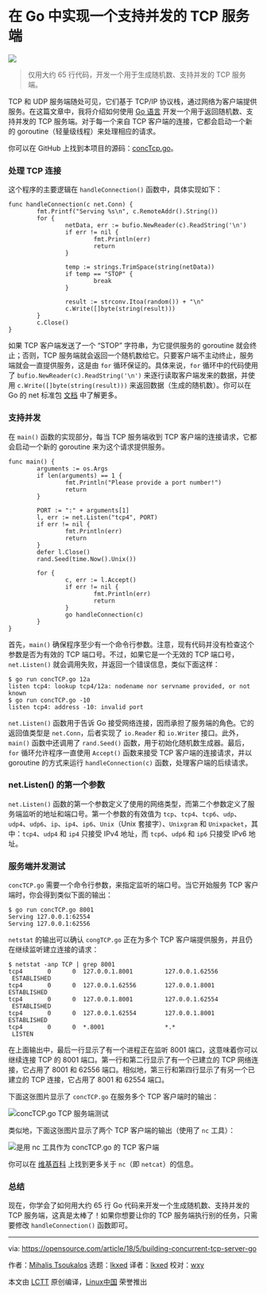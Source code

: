 [#]: subject: "Build a concurrent TCP server in Go"
[#]: via: "https://opensource.com/article/18/5/building-concurrent-tcp-server-go"
[#]: author: "Mihalis Tsoukalos https://opensource.com/users/mtsouk"
[#]: collector: "lkxed"
[#]: translator: "lkxed"
[#]: reviewer: "wxy"
[#]: publisher: "wxy"
[#]: url: "https://linux.cn/article-14623-1.html"

在 Go 中实现一个支持并发的 TCP 服务端
======

![](https://img.linux.net.cn/data/attachment/album/202205/22/115536nkfuuf4dklgg7fsx.jpg)

> 仅用大约 65 行代码，开发一个用于生成随机数、支持并发的 TCP 服务端。

TCP 和 UDP 服务端随处可见，它们基于 TCP/IP 协议栈，通过网络为客户端提供服务。在这篇文章中，我将介绍如何使用 [Go 语言][2] 开发一个用于返回随机数、支持并发的 TCP 服务端。对于每一个来自 TCP 客户端的连接，它都会启动一个新的 goroutine（轻量级线程）来处理相应的请求。

你可以在 GitHub 上找到本项目的源码：[concTcp.go][3]。

### 处理 TCP 连接

这个程序的主要逻辑在 `handleConnection()` 函数中，具体实现如下：

```
func handleConnection(c net.Conn) {
        fmt.Printf("Serving %s\n", c.RemoteAddr().String())
        for {
                netData, err := bufio.NewReader(c).ReadString('\n')
                if err != nil {
                        fmt.Println(err)
                        return
                }

                temp := strings.TrimSpace(string(netData))
                if temp == "STOP" {
                        break
                }

                result := strconv.Itoa(random()) + "\n"
                c.Write([]byte(string(result)))
        }
        c.Close()
}
```

如果 TCP 客户端发送了一个 “STOP” 字符串，为它提供服务的 goroutine 就会终止；否则，TCP 服务端就会返回一个随机数给它。只要客户端不主动终止，服务端就会一直提供服务，这是由 `for` 循环保证的。具体来说，`for` 循环中的代码使用了 `bufio.NewReader(c).ReadString('\n')` 来逐行读取客户端发来的数据，并使用 `c.Write([]byte(string(result)))` 来返回数据（生成的随机数）。你可以在 Go 的 net 标准包 [文档][4] 中了解更多。


### 支持并发

在 `main()` 函数的实现部分，每当 TCP 服务端收到 TCP 客户端的连接请求，它都会启动一个新的 goroutine 来为这个请求提供服务。

```
func main() {
        arguments := os.Args
        if len(arguments) == 1 {
                fmt.Println("Please provide a port number!")
                return
        }

        PORT := ":" + arguments[1]
        l, err := net.Listen("tcp4", PORT)
        if err != nil {
                fmt.Println(err)
                return
        }
        defer l.Close()
        rand.Seed(time.Now().Unix())

        for {
                c, err := l.Accept()
                if err != nil {
                        fmt.Println(err)
                        return
                }
                go handleConnection(c)
        }
}
```

首先，`main()` 确保程序至少有一个命令行参数。注意，现有代码并没有检查这个参数是否为有效的 TCP 端口号。不过，如果它是一个无效的 TCP 端口号，`net.Listen()` 就会调用失败，并返回一个错误信息，类似下面这样：

```
$ go run concTCP.go 12a
listen tcp4: lookup tcp4/12a: nodename nor servname provided, or not known
$ go run concTCP.go -10
listen tcp4: address -10: invalid port
```

`net.Listen()` 函数用于告诉 Go 接受网络连接，因而承担了服务端的角色。它的返回值类型是 `net.Conn`，后者实现了 `io.Reader` 和 `io.Writer` 接口。此外，`main()` 函数中还调用了 `rand.Seed()` 函数，用于初始化随机数生成器。最后，`for` 循环允许程序一直使用 `Accept()` 函数来接受 TCP 客户端的连接请求，并以 goroutine 的方式来运行 `handleConnection(c)` 函数，处理客户端的后续请求。

### net.Listen() 的第一个参数

`net.Listen()` 函数的第一个参数定义了使用的网络类型，而第二个参数定义了服务端监听的地址和端口号。第一个参数的有效值为 `tcp`、`tcp4`、`tcp6`、`udp`、`udp4`、`udp6`、`ip`、`ip4`、`ip6`、`Unix`（Unix 套接字）、`Unixgram` 和 `Unixpacket`，其中：`tcp4`、`udp4` 和 `ip4` 只接受 IPv4 地址，而 `tcp6`、`udp6` 和 `ip6` 只接受 IPv6 地址。

### 服务端并发测试

`concTCP.go` 需要一个命令行参数，来指定监听的端口号。当它开始服务 TCP 客户端时，你会得到类似下面的输出：

```
$ go run concTCP.go 8001
Serving 127.0.0.1:62554
Serving 127.0.0.1:62556
```

`netstat` 的输出可以确认 `congTCP.go` 正在为多个 TCP 客户端提供服务，并且仍在继续监听建立连接的请求：

```
$ netstat -anp TCP | grep 8001
tcp4       0      0  127.0.0.1.8001         127.0.0.1.62556        ESTABLISHED
tcp4       0      0  127.0.0.1.62556        127.0.0.1.8001         ESTABLISHED
tcp4       0      0  127.0.0.1.8001         127.0.0.1.62554        ESTABLISHED
tcp4       0      0  127.0.0.1.62554        127.0.0.1.8001         ESTABLISHED
tcp4       0      0  *.8001                 *.*                    LISTEN
```

在上面输出中，最后一行显示了有一个进程正在监听 8001 端口，这意味着你可以继续连接 TCP 的 8001 端口。第一行和第二行显示了有一个已建立的 TCP 网络连接，它占用了 8001 和 62556 端口。相似地，第三行和第四行显示了有另一个已建立的 TCP 连接，它占用了 8001 和 62554 端口。

下面这张图片显示了 `concTCP.go` 在服务多个 TCP 客户端时的输出：

![concTCP.go TCP 服务端测试][5]

类似地，下面这张图片显示了两个 TCP 客户端的输出（使用了 `nc` 工具）：

![是用 nc 工具作为 concTCP.go 的 TCP 客户端][6]

你可以在 [维基百科][7] 上找到更多关于 `nc`（即 `netcat`）的信息。

### 总结

现在，你学会了如何用大约 65 行 Go 代码来开发一个生成随机数、支持并发的 TCP 服务端，这真是太棒了！如果你想要让你的 TCP 服务端执行别的任务，只需要修改 `handleConnection()` 函数即可。

--------------------------------------------------------------------------------

via: https://opensource.com/article/18/5/building-concurrent-tcp-server-go

作者：[Mihalis Tsoukalos][a]
选题：[lkxed][b]
译者：[lkxed](https://github.com/lkxed)
校对：[wxy](https://github.com/wxy)

本文由 [LCTT](https://github.com/LCTT/TranslateProject) 原创编译，[Linux中国](https://linux.cn/) 荣誉推出

[a]: https://opensource.com/users/mtsouk
[b]: https://github.com/lkxed
[1]: https://opensource.com/sites/default/files/lead-images/go-golang.png
[2]: https://golang.org/
[3]: https://github.com/mactsouk/opensource.com
[4]: https://golang.org/pkg/net/
[5]: https://opensource.com/sites/default/files/uploads/tcp-in-go_server.png
[6]: https://opensource.com/sites/default/files/uploads/tcp-in-go_client.png
[7]: https://en.wikipedia.org/wiki/Netcat
